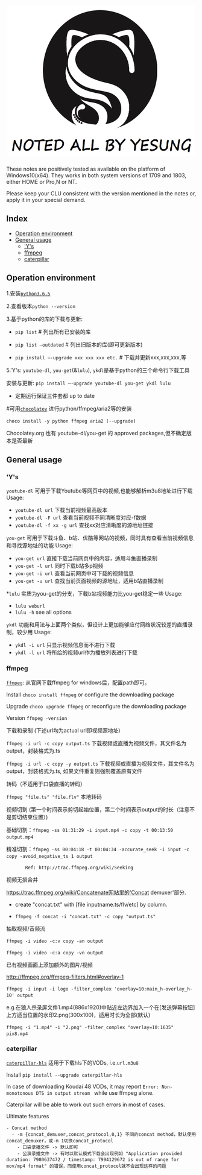 <h1 align="center"><img src="https://github.com/TeamSII/TeamSII.github.io/blob/master/image/NOTES%20copyright.png" width="500" height="400" alt="YESUNG"></h1>

These notes are positively tested as available on the platform of Windows10(x64). They works in both system versions of 1709 and 1803, either HOME or Pro,N or NT. 

Please keep your CLU consistent with the version mentioned in the notes or, apply it in your special demand.

## Index
- [Operation environment](#operation-environment)
- [General usage](#general-usage)
  - ['Y's](#ys)
  - [ffmpeg](#ffmpeg)
  - [caterpillar](#caterpillar)

## Operation environment

1.安装[`python3.6.5`](https://www.python.org/downloads/)

2.查看版本`python --version`

3.基于python的库的下载与更新: 

  - `pip list` # 列出所有已安装的库

  - `pip list –outdated` # 列出旧版本的库(即可更新版本)
                            
  - `pip install –-upgrade xxx xxx xxx etc.` # 下载并更新xxx,xxx,xxx,等
                            
5.'Y's: `youtube-dl`, `you-get`(&`lulu`), `ykdl`是基于python的三个命令行下载工具

   安装与更新: `pip install –-upgrade youtube-dl you-get ykdl lulu`
   
   * 定期运行保证三件套都 up to date
   

#可用[`chocolatey`](https://chocolatey.org/) 进行python/ffmpeg/aria2等的安装

 `choco install -y python ffmpeg aria2 (--upgrade)`
 
 Chocolatey.org 也有 youtube-dl/you-get 的 approved packages,但不确定版本是否最新

## General usage

### 'Y's

`youtube-dl` 可用于下载Youtube等网页中的视频,也能够解析m3u8地址进行下载
 Usage: 
  - `youtube-dl url`          下载当前视频最高版本
  - `youtube-dl -F url`       查看当前视频不同清晰度对应-f数据   
  - `youtube-dl -f xx -g url` 查找xx对应清晰度的源地址链接

`you-get` 可用于下载斗鱼、b站、优酷等网站的视频，同时具有查看当前视频信息和寻找源地址的功能
 Usage: 
   - `you-get url`    直接下载当前网页中的内容，适用斗鱼直播录制
   - `you-get -l url` 同时下载b站多p视频
   - `you-get -i url` 查看当前网页中可下载的视频信息
   - `you-get -u url` 查找当前页面视频的源地址，适用b站直播录制 
         
*`lulu` 实质为you-get的分支，下载b站视频能力比you-get稳定一些
  Usage:
   - `lulu weburl`
   - `lulu -h`     see all options

`ykdl` 功能和用法与上面两个类似，但设计上更加能够应付网络状况较差的直播录制，较少用
  Usage:
   - `ykdl -i url` 只显示视频信息而不进行下载
   - `ykdl -l url` 将所给的视频url作为播放列表进行下载

### ffmpeg
 
  [`ffmpeg`](http://ffmpeg.org/download.html): 从官网下载ffmpeg for windows后，配置path即可。  
  
  Install `choco install ffmpeg` or configure the downloading package
  
  Upgrade `choco upgrade ffmpeg` or reconfigure the downloading package
  
  Version `ffmpeg -version`

  下载和录制 (下述url均为actual url即视频源地址)
  
  `ffmpeg -i url -c copy output.ts`    下载视频或直播为视频文件，其文件名为output，封装格式为.ts
  
  `ffmpeg -i url -c copy -y output.ts` 下载视频或直播为视频文件，其文件名为output，封装格式为.ts, 如果文件重复则强制覆盖原有文件
  
  转码（不适用于口袋直播的转码）
  
  `ffmpeg "file.ts" "file.flv"` 本地转码
  
  视频切割 (第一个时间表示剪切起始位置，第二个时间表示output的时长（注意不是剪切结束位置）)
  
  基础切割：`ffmpeg -ss 01:31:29 -i input.mp4 -c copy -t 00:13:50 output.mp4`
  
  精准切割：`ffmpeg -ss 00:04:18 -t 00:04:34 -accurate_seek -i input -c copy -avoid_negative_ts 1 output`
  
           Ref: http://trac.ffmpeg.org/wiki/Seeking

  视频无损合并
  
  https://trac.ffmpeg.org/wiki/Concatenate网站里的'Concat demuxer'部分.
  
  - create "concat.txt" with [file inputname.ts/flv/etc] by column.
  
  - `ffmpeg -f concat -i "concat.txt" -c copy "output.ts"`

  抽取视频/音频流
  
  `ffmpeg -i video -c:v copy -an output`
  
  `ffmpeg -i video -c:a copy -vn output`
  
  已有视频画面上添加额外的图片/视频
  
  http://ffmpeg.org/ffmpeg-filters.html#overlay-1
  
  `ffmpeg -i input -i logo -filter_complex 'overlay=10:main_h-overlay_h-10' output`
  
  e.g.在狼人杀录屏文件1.mp4(886x1920)中贴近左边界加入一个在[发送弹幕按钮]上方适当位置的水印2.png(300x100)，适用时长为全部(默认)
  
  `ffmpeg -i "1.mp4" -i "2.png" -filter_complex "overlay=10:1635" pix8.mp4`

### caterpillar 

  [`caterpillar-hls`](https://github.com/zmwangx/caterpillar) 适用于下载hls下的VODs, i.e.`url.m3u8`

  Install `pip install --upgrade caterpillar-hls`
  
  In case of downloading Koudai 48 VODs, it may report `Error: Non-monotonous DTS in output stream ` while use ffmpeg alone.
  
  Caterpillar will be able to work out such errors in most of cases.
  
  Ultimate features
  
  ```console
  - Concat method
    - -m {concat_demuxer,concat_protocol,0,1} 不同的concat method，默认使用concat_demuxer，或-m 1切换concat_protocol
      - 口袋录播文件 -> 默认即可
      - 公演录播文件 -> 有时以默认模式下载会出现例如 "Application provided duration: 7980637472 / timestamp: 7994129672 is out of range for mov/mp4 format" 的错误，而使用concat_protocol就不会出现这样的问题
  ```
  

